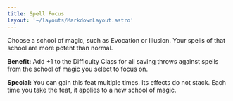 ```yaml
---
title: Spell Focus
layout: '~/layouts/MarkdownLayout.astro'
---
```

Choose a school of magic, such as Evocation or Illusion. Your spells of that
school are more potent than normal.

**Benefit:** Add +1 to the Difficulty Class for all saving throws against
spells from the school of magic you select to focus on.

**Special:** You can gain this feat multiple times. Its effects do not stack.
Each time you take the feat, it applies to a new school of magic.

